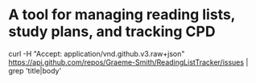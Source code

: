 # A tool for managing reading lists, study plans, and tracking CPD

curl -H "Accept: application/vnd.github.v3.raw+json" https://api.github.com/repos/Graeme-Smith/ReadingListTracker/issues | grep 'title\|body'
